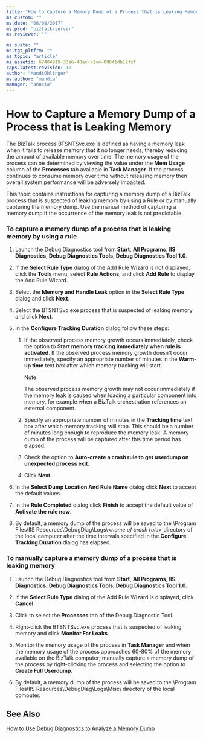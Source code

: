 ```yaml
---
title: "How to Capture a Memory Dump of a Process that is Leaking Memory | Microsoft Docs"
ms.custom: ""
ms.date: "06/08/2017"
ms.prod: "biztalk-server"
ms.reviewer: ""

ms.suite: ""
ms.tgt_pltfrm: ""
ms.topic: "article"
ms.assetid: 67404919-33a6-40ac-b1c4-09841db12fcf
caps.latest.revision: 10
author: "MandiOhlinger"
ms.author: "mandia"
manager: "anneta"
---
```

# How to Capture a Memory Dump of a Process that is Leaking Memory
The BizTalk process BTSNTSvc.exe is defined as having a memory leak when it fails to release memory that it no longer needs, thereby reducing the amount of available memory over time. The memory usage of the process can be determined by viewing the value under the **Mem Usage** column of the **Processes** tab available in **Task Manager**. If the process continues to consume memory over time without releasing memory then overall system performance will be adversely impacted.  
  
 This topic contains instructions for capturing a memory dump of a BizTalk process that is suspected of leaking memory by using a Rule or by manually capturing the memory dump. Use the manual method of capturing a memory dump if the occurrence of the memory leak is not predictable.  
  
### To capture a memory dump of a process that is leaking memory by using a rule  
  
1.  Launch the Debug Diagnostics tool from **Start**, **All Programs**, **IIS Diagnostics**, **Debug Diagnostics Tools**, **Debug Diagnostics Tool 1.0**.  
  
2.  If the **Select Rule Type** dialog of the Add Rule Wizard is not displayed, click the **Tools** menu, select **Rule Actions**, and click **Add Rule** to display the Add Rule Wizard.  
  
3.  Select the **Memory and Handle Leak** option in the **Select Rule Type** dialog and click **Next**.  
  
4.  Select the BTSNTSvc.exe process that is suspected of leaking memory and click **Next**.  
  
5.  In the **Configure Tracking Duration** dialog follow these steps:  
  
    1.  If the observed process memory growth occurs immediately, check the option to **Start memory tracking immediately when rule is activated**. If the observed process memory growth doesn't occur immediately, specify an appropriate number of minutes in the **Warm-up time** text box after which memory tracking will start.  
  
        > [!NOTE]
        >  The observed process memory growth may not occur immediately if the memory leak is caused when loading a particular component into memory, for example when a BizTalk orchestration references an external component.  
  
    2.  Specify an appropriate number of minutes in the **Tracking time** text box after which memory tracking will stop. This should be a number of minutes long enough to reproduce the memory leak. A memory dump of the process will be captured after this time period has elapsed.  
  
    3.  Check the option to **Auto-create a crash rule to get userdump on unexpected process exit**.  
  
    4.  Click **Next**.  
  
6.  In the **Select Dump Location And Rule Name** dialog click **Next** to accept the default values.  
  
7.  In the **Rule Completed** dialog click **Finish** to accept the default value of **Activate the rule now**.  
  
8.  By default, a memory dump of the process will be saved to the \Program Files\IIS Resources\DebugDiag\Logs\\<*name of crash rule*\> directory of the local computer after the time intervals specified in the **Configure Tracking Duration** dialog has elapsed.  
  
### To manually capture a memory dump of a process that is leaking memory  
  
1.  Launch the Debug Diagnostics tool from **Start**, **All Programs**, **IIS Diagnostics**, **Debug Diagnostics Tools**, **Debug Diagnostics Tool 1.0**.  
  
2.  If the **Select Rule Type** dialog of the Add Rule Wizard is displayed, click **Cancel**.  
  
3.  Click to select the **Processes** tab of the Debug Diagnostic Tool.  
  
4.  Right-click the BTSNTSvc.exe process that is suspected of leaking memory and click **Monitor For Leaks**.  
  
5.  Monitor the memory usage of the process in **Task Manager** and when the memory usage of the process approaches 60-80% of the memory available on the BizTalk computer; manually capture a memory dump of the process by right-clicking the process and selecting the option to **Create Full Userdump**.  
  
6.  By default, a memory dump of the process will be saved to the \Program Files\IIS Resources\DebugDiag\Logs\Misc\ directory of the local computer.  
  
## See Also  
 [How to Use Debug Diagnostics to Analyze a Memory Dump](../core/how-to-use-debug-diagnostics-to-analyze-a-memory-dump.md)